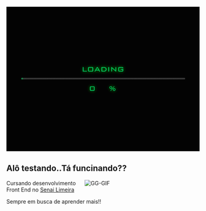 ![screedbot (1)](https://github.com/deborgo/deborgo/blob/master/image_processing20191227-6147-9y795b.gif)

## Alô testando..Tá funcinando??
<img align="right" width="300px" alt="GG-GIF" src="https://pipehline.com.br/wp-content/uploads/2020/04/1_qdFdhbR00beEaIKDI_WDCw.gif">


Cursando desenvolvimento Front End no [Senai Limeira](https://limeira.sp.senai.br/curso/95402/505/programador-frontend)

Sempre em busca de aprender mais!! 

